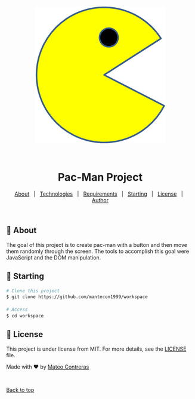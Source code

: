 <div align="center" id="top"> 
  <img src="./images/PacMan1.png" alt="Workspace" />

  &#xa0;

  <!-- <a href="https://workspace.netlify.app">Demo</a> -->
</div>

<h1 align="center">Pac-Man Project</h1>

<!-- Status -->

<!-- <h4 align="center"> 
	🚧  Workspace 🚀 Under construction...  🚧
</h4> 

<hr> -->

<p align="center">
  <a href="#dart-about">About</a> &#xa0; | &#xa0; 
  <a href="#rocket-technologies">Technologies</a> &#xa0; | &#xa0;
  <a href="#white_check_mark-requirements">Requirements</a> &#xa0; | &#xa0;
  <a href="#checkered_flag-starting">Starting</a> &#xa0; | &#xa0;
  <a href="#memo-license">License</a> &#xa0; | &#xa0;
  <a href="https://github.com/mantecon1999" target="_blank">Author</a>
</p>

<br>

## :dart: About ##

The goal of this project is to create pac-man with a button and then move them randomly through the screen.
The tools to accomplish this goal were JavaScript and the DOM manipulation.


## :checkered_flag: Starting ##

```bash
# Clone this project
$ git clone https://github.com/mantecon1999/workspace

# Access
$ cd workspace

```

## :memo: License ##

This project is under license from MIT. For more details, see the [LICENSE](LICENSE.md) file.


Made with :heart: by <a href="https://github.com/mantecon1999" target="_blank">Mateo Contreras</a>

&#xa0;

<a href="#top">Back to top</a>
